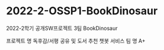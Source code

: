 # 2022-2-OSSP1-BookDinosaur
2022-2학기 공개SW프로젝트 3팀 BookDinosaur

프로젝트 명 독후감/서평 공유 및 도서 추천 챗봇 서비스
팀 명 A+
